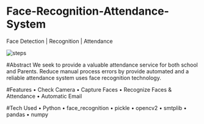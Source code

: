 # Face-Recognition-Attendance-System
Face Detection | Recognition | Attendance


![steps](https://drive.google.com/file/d/1OUWLB5XaJwoCXOQ8aCT35LgLXq9gNTAD/view?usp=share_link)

#Abstract
We seek to provide a valuable attendance service for both school and Parents. Reduce manual process errors by provide automated and a reliable attendance system uses face recognition technology.

#Features 
•	Check Camera
•	Capture Faces
•	Recognize Faces & Attendance
•	Automatic Email


#Tech Used
•	Python
•	face_recognition
•	pickle
•	opencv2
•	smtplib
•	pandas
•	numpy

